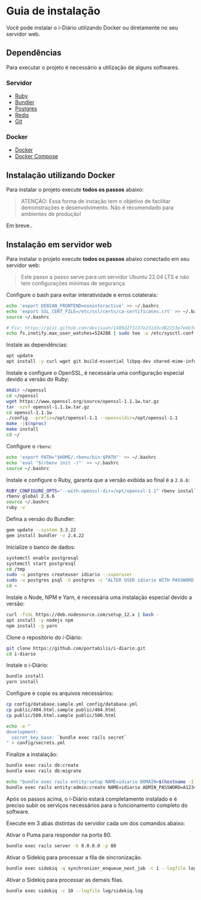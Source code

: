 # Guia de instalação

Você pode instalar o i-Diário utilizando Docker ou diretamente no seu servidor web.

## Dependências

Para executar o projeto é necessário a utilização de alguns softwares.

### Servidor

- [Ruby](https://www.ruby-lang.org/)
- [Bundler](https://bundler.io/)
- [Postgres](https://www.postgresql.org/)
- [Redis](https://redis.io/)
- [Git](https://git-scm.com/downloads)

### Docker

- [Docker](https://docs.docker.com/install/)
- [Docker Compose](https://docs.docker.com/compose/install/)

## Instalação utilizando Docker

Para instalar o projeto execute **todos os passos** abaixo:

> ATENÇÃO: Essa forma de instação tem o objetivo de facilitar demonstrações e
desenvolvimento. Não é recomendado para ambientes de produção!

Em breve..


## Instalação em servidor web

Para instalar o projeto execute **todos os passos** abaixo conectado em seu servidor web:

> Este passo a passo serve para um servidor Ubuntu 22.04 LTS e não tem configurações mínimas de segurança

Configure o bash para evitar interatividade e erros colaterais:

```bash
echo 'export DEBIAN_FRONTEND=noninteractive' >> ~/.bashrc
echo 'export SSL_CERT_FILE=/etc/ssl/certs/ca-certificates.crt' >> ~/.bashrc
source ~/.bashrc

# Fix: https://gist.github.com/devisaah/1489d2f3137e231d3cd82153e7e6bfe0
echo fs.inotify.max_user_watches=524288 | sudo tee -a /etc/sysctl.conf && sudo sysctl -p
```

Instale as dependências:

```bash
apt update
apt install -y curl wget git build-essential libpq-dev shared-mime-info rbenv postgresql postgresql-contrib redis
```

Instale e configure o OpenSSL, é necessária uma configuração especial devido a versão do Ruby:

```bash
mkdir ~/openssl
cd ~/openssl
wget https://www.openssl.org/source/openssl-1.1.1w.tar.gz
tar -xzvf openssl-1.1.1w.tar.gz
cd openssl-1.1.1w
./config --prefix=/opt/openssl-1.1 --openssldir=/opt/openssl-1.1
make -j$(nproc)
make install
cd ~/
```

Configure o `rbenv`:

```bash
echo 'export PATH="$HOME/.rbenv/bin:$PATH"' >> ~/.bashrc
echo 'eval "$(rbenv init -)"' >> ~/.bashrc
source ~/.bashrc
```

Instale e configure o Ruby, garanta que a versão exibida ao final é a `2.6.6`:

```bash
RUBY_CONFIGURE_OPTS="--with-openssl-dir=/opt/openssl-1.1" rbenv install 2.6.6
rbenv global 2.6.6
source ~/.bashrc
ruby -v
```

Defina a versão do Bundler:

```bash
gem update --system 3.3.22
gem install bundler -v 2.4.22
```

Inicialize o banco de dados:

```bash
systemctl enable postgresql
systemctl start postgresql
cd /tmp
sudo -u postgres createuser idiario --superuser
sudo -u postgres psql -U postgres -c "ALTER USER idiario WITH PASSWORD 'idiario';"
cd ~
```

Instale o Node, NPM e Yarn, é necessária uma instalação especial devido a versão:

```bash
curl -fsSL https://deb.nodesource.com/setup_12.x | bash -
apt install -y nodejs npm
npm install -g yarn
```

Clone o repositório do i-Diário:

```bash
git clone https://github.com/portabilis/i-diario.git
cd i-diario
```

Instale o i-Diário:

```bash
bundle install
yarn install
```

Configure e copie os arquivos necessários:

```bash
cp config/database.sample.yml config/database.yml
cp public/404.html.sample public/404.html
cp public/500.html.sample public/500.html

echo -e "
development:
  secret_key_base: `bundle exec rails secret`
" > config/secrets.yml
```

Finalize a instalação:

```bash
bundle exec rails db:create
bundle exec rails db:migrate

echo "bundle exec rails entity:setup NAME=idiario DOMAIN=$(hostname -I | awk '{print $1}') DATABASE=idiario" | bash
bundle exec rails entity:admin:create NAME=idiario ADMIN_PASSWORD=A123456789$
```

Após os passos acima, o i-Diário estará completamente instalado e é preciso subir os serviços necessários para o
funcionamento completo do software.

Execute em 3 abas distintas do servidor cada um dos comandos abaixo:

Ativar o Puma para responder na porta 80.

```bash
bundle exec rails server -b 0.0.0.0 -p 80
```

Ativar o Sidekiq para processar a fila de sincronização.

```bash
bundle exec sidekiq -q synchronizer_enqueue_next_job -c 1 --logfile log/sidekiq.log
```

Ativar o Sidekiq para processar as demais filas.

```bash
bundle exec sidekiq -c 10 --logfile log/sidekiq.log
```

